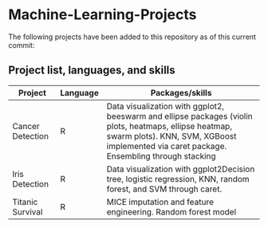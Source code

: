 # Machine-Learning-Projects
The following projects have been added to this repository as of this current commit:

## Project list, languages, and skills
| Project | Language | Packages/skills|
|-----|-----|----|
| Cancer Detection | R | Data visualization with ggplot2, beeswarm and ellipse packages (violin plots, heatmaps, ellipse heatmap, swarm plots). KNN, SVM, XGBoost implemented via caret package. Ensembling through stacking|
| Iris Detection | R | Data visualization with ggplot2Decision tree, logistic regression, KNN, random forest, and SVM through caret. |
| Titanic Survival | R | MICE imputation and feature engineering. Random forest model|
